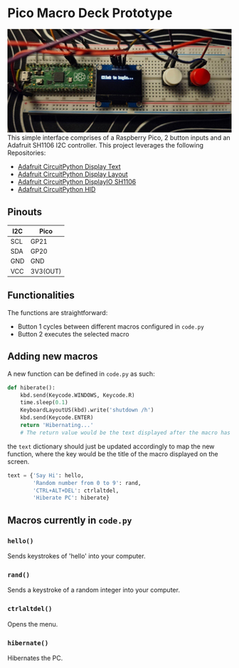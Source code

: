 # Pico Macro Deck Prototype
![Pico board prototype](img/pico.jpg "Pico board prototype")
This simple interface comprises of a Raspberry Pico, 2 button inputs and an Adafruit SH1106 I2C controller. This project leverages the following Repositories:

* [Adafruit CircuitPython Display Text](https://github.com/adafruit/Adafruit_CircuitPython_Display_Text)
* [Adafruit CircuitPython Display Layout](https://github.com/adafruit/Adafruit_CircuitPython_DisplayIO_Layout)
* [Adafruit CircuitPython DisplayIO SH1106](https://github.com/adafruit/Adafruit_CircuitPython_DisplayIO_SH1106)
* [Adafruit CircuitPython HID](https://github.com/adafruit/Adafruit_CircuitPython_HID)

## Pinouts

| I2C 	| Pico     	|
|-----	|----------	|
| SCL 	| GP21     	|
| SDA 	| GP20     	|
| GND 	| GND      	|
| VCC 	| 3V3(OUT) 	|

## Functionalities

The functions are straightforward:

* Button 1 cycles between different macros configured in `code.py`
* Button 2 executes the selected macro

## Adding new macros

A new function can be defined in `code.py` as such:
```python
def hiberate():
    kbd.send(Keycode.WINDOWS, Keycode.R)
    time.sleep(0.1)
    KeyboardLayoutUS(kbd).write('shutdown /h')
    kbd.send(Keycode.ENTER)
    return 'Hibernating...'
    # The return value would be the text displayed after the macro has been executed
```

the `text` dictionary should just be updated accordingly to map the new function, where the key would be the title of the macro displayed on the screen.
```python
text = {'Say Hi': hello,
        'Random number from 0 to 9': rand,
        'CTRL+ALT+DEL': ctrlaltdel,
        'Hiberate PC': hiberate}
```

## Macros currently in `code.py`

### `hello()`
Sends keystrokes of 'hello' into your computer.

### `rand()`
Sends a keystroke of a random integer into your computer.

### `ctrlaltdel()`
Opens the menu.

### `hibernate()`
Hibernates the PC.
